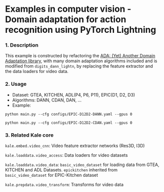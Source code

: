 # Examples in computer vision - Domain adaptation for action recognition using PyTorch Lightning

### 1. Description
This example is constructed by refactoring the [ADA: (Yet) Another Domain Adaptation library](https://github.com/criteo-research/pytorch-ada), with many domain adaptation algorithms included and is modified from `digits_dann_lightn`, by replacing the feature extractor and the data loaders for video data.

### 2. Usage

* Dataset: GTEA, KITCHEN, ADL(P4, P6, P11), EPIC(D1, D2, D3)
* Algorithms: DANN, CDAN, DAN, ...
* Example:

`python main.py --cfg configs/EPIC-D12D2-DANN.yaml --gpus 0`

`python main.py --cfg configs/EPIC-D12D2-CDAN.yaml --gpus 0`

### 3. Related Kale core

`kale.embed.video_cnn`: Video feature extractor networks (Res3D, I3D)

`kale.loaddata.video_access`: Data loaders for video datasets

`kale.loaddata.video_data`: `basic_video_dataset` for loading data from GTEA, KITCHEN and ADL Datasets. `epickitchen` inherited from `basic_video_dataset` for EPIC-Kitchen dataset

`kale.prepdata.video_transform`: Transforms for video data
